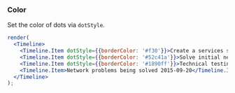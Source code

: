 ### Color

Set the color of dots via `dotStyle`.

<!--start-code-->

```jsx
render(
  <Timeline>
    <Timeline.Item dotStyle={{borderColor: '#f30'}}>Create a services site 2015-09-01</Timeline.Item>
    <Timeline.Item dotStyle={{borderColor: '#52c41a'}}>Solve initial network problems 2015-09-04</Timeline.Item>
    <Timeline.Item dotStyle={{borderColor: '#1890ff'}}>Technical testing 2015-09-12</Timeline.Item>
    <Timeline.Item>Network problems being solved 2015-09-20</Timeline.Item>
  </Timeline>
);
```

<!--end-code-->
